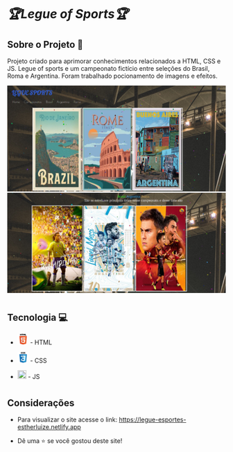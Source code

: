# *🏆Legue of Sports🏆*

## Sobre o Projeto 🚀
Projeto criado para aprimorar conhecimentos relacionados a HTML, CSS e JS. Legue of sports e um campeonato fictício entre seleções do Brasil, Roma e Argentina. Foram trabalhado pocionamento de imagens e efeitos.

![alt text](img/banner1.png)
![alt text](img/banner2.png)
#

## Tecnologia 💻
- <img src="https://raw.githubusercontent.com/devicons/devicon/master/icons/html5/html5-original-wordmark.svg" width="25" height="25" /> - HTML

- <img src="https://raw.githubusercontent.com/devicons/devicon/master/icons/css3/css3-original-wordmark.svg" width="25" height="25"/> - CSS

- <img src="https://cdn.jsdelivr.net/gh/devicons/devicon/icons/javascript/javascript-original.svg" width="20" height="20"/> - JS

#
## Considerações

- Para visualizar o site acesse o link: https://legue-esportes-estherluize.netlify.app
 
- Dê uma ⭐ se você gostou deste site!
